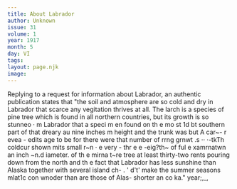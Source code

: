 ```yaml
---
title: About Labrador
author: Unknown
issue: 31
volume: 1
year: 1917
month: 5
day: VI
tags:
layout: page.njk
image:
---
```

 Replying to a request for information about Labrador, an authentic publication states   that "the soil and atmosphere are so cold and dry in Labrador that scarce any    vegitation thrives at all. The larch is a species of pine tree which is found in all northern   countries, but its growth is so stunneo · m   Labrador that a speci m en found on th e mo st 1d bt   southern part of that dreary au nine inches m height and the trunk was but   A car~- r evea -   edits age to be   for there were that number of rrng grnwt .s   ·· ·-tkTh coldcur shown mits small r~n · e very -   thr e e -eig?th~ of ful e xamrnatwn   an inch ~n.d iameter. of th e mirna t~re tree at least thirty-two   rents pouring down from the north and th e   fact that Labrador has less sunshine than Alaska together with several island ch-   . ' d't' make the summer seasons mlat1c con wnoder than are those of Alas-   shorter an co ka."   year;,_,   

